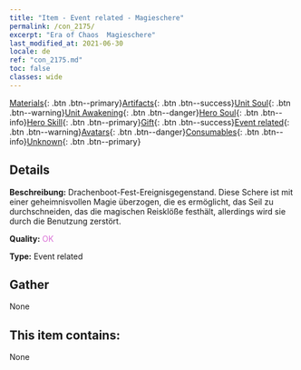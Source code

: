 ```yaml
---
title: "Item - Event related - Magieschere"
permalink: /con_2175/
excerpt: "Era of Chaos  Magieschere"
last_modified_at: 2021-06-30
locale: de
ref: "con_2175.md"
toc: false
classes: wide
---
```

 [Materials](/ItemsDE/){: .btn .btn--primary}[Artifacts](/ItemsDE/Artifacts/){: .btn .btn--success}[Unit Soul](/ItemsDE/UnitSoul/){: .btn .btn--warning}[Unit Awakening](/ItemsDE/UnitAwakening/){: .btn .btn--danger}[Hero Soul](/ItemsDE/HeroSoul/){: .btn .btn--info}[Hero Skill](/ItemsDE/HeroSkill/){: .btn .btn--primary}[Gift](/ItemsDE/Gift/){: .btn .btn--success}[Event related](/ItemsDE/Events/){: .btn .btn--warning}[Avatars](/ItemsDE/Avatars/){: .btn .btn--danger}[Consumables](/ItemsDE/Consumables/){: .btn .btn--info}[Unknown](/ItemsDE/Unknown/){: .btn .btn--primary}

## Details
 **Beschreibung:** Drachenboot-Fest-Ereignisgegenstand. Diese Schere ist mit einer geheimnisvollen Magie überzogen, die es ermöglicht, das Seil zu durchschneiden, das die magischen Reisklöße festhält, allerdings wird sie durch die Benutzung zerstört.

 **Quality:** <span style="color: #DA70D6">OK</span>

 **Type:** Event related

## Gather

  None

## This item contains:

  None

